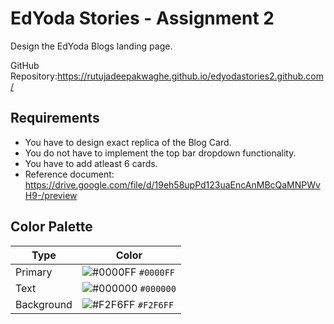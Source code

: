 # EdYoda Stories - Assignment 2

Design the EdYoda Blogs landing page.

GitHub Repository:https://rutujadeepakwaghe.github.io/edyodastories2.github.com/
## Requirements

- You have to design exact replica of the Blog Card.
- You do not have to implement the top bar dropdown functionality.
- You have to add atleast 6 cards.
- Reference document: https://drive.google.com/file/d/19eh58upPd123uaEncAnMBcQaMNPWvH9-/preview

## Color Palette

| Type | Color |
| --- | --- |
| Primary | ![#0000FF](https://user-images.githubusercontent.com/7560063/170422308-24fdf596-5385-4228-9d1d-0e7c4d7b7c55.png) `#0000FF` |
| Text | ![#000000](https://user-images.githubusercontent.com/7560063/170422430-d3f14076-7ba9-4f67-8f01-1ee745882f8c.png) `#000000` |
| Background | ![#F2F6FF](https://user-images.githubusercontent.com/7560063/170422932-87d5724f-605e-4b13-91b3-1ec9a2062db7.png) `#F2F6FF` |
